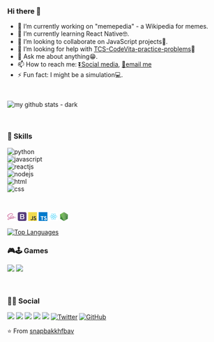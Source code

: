 ### Hi there 👋

<!--
**jeelpatel1612/jeelpatel1612** is a ✨ _special_ ✨ repository because its `README.md` (this file) appears on your GitHub profile.
-->

- 🔭 I’m currently working on "memepedia" - a Wikipedia for memes.
- 🌱 I’m currently learning React Native🤓.
- 👯 I’m looking to collaborate on JavaScript projects🤝.
- 🤔 I’m looking for help with [TCS-CodeVita-practice-problems](https://github.com/akatsuki-org/TCS-CodeVita-practice-problems)🧾
- 💬 Ask me about anything😁.
- 📫 How to reach me: [⏬Social media](https://github.com/jeelpatel1612/jeelpatel1612#-social), [📧email me](mailto:jeelpdev@gmail.com?subject=[GitHub]%20Source%20profile)
- ⚡ Fun fact: I might be a simulation💻.
<!-- - 😄 Pronouns: -->

<br />

<!-- ![my github stats - light](https://github-readme-stats.vercel.app/api?username=jeelpatel1612) -->
![my github stats - dark](https://github-readme-stats.vercel.app/api?username=jeelpatel1612&show_icons=true&count_private=true&theme=dark)

<!-- TODO : Dev Metrics : https://github.com/anmol098/waka-readme-stats -->

<br />

### 🚀 Skills
<!-- char. for indicating : %20 🟢 ⚪ -->
![python](https://img.shields.io/badge/python%20🟢🟢🟢⚪⚪-%233776AB.svg?&style=flat-square&logo=python&logoColor=white)  
![javascript](https://img.shields.io/badge/javascript%20🟢🟢🟢🟢⚪-%23F7DF1E.svg?&style=flat-square&logo=javascript&logoColor=white&labelColor=black)  
![reactjs](https://img.shields.io/badge/react%20🟢🟢🟢🟢⚪-%233776AB.svg?&style=flat-square&logo=react&logoColor=white)  
![nodejs](https://img.shields.io/badge/nodejs%20🟢🟢🟢⚪⚪-%233776AB.svg?&style=flat-square&logo=nodejs&logoColor=white) <!-- TODO: upload icon -->  
![html](https://img.shields.io/badge/html%20🟢🟢🟢🟢⚪-%23239120.svg?&style=flat-square&logo=html5&logoColor=white)  
![css](https://img.shields.io/badge/css%20🟢🟢🟢🟢⚪-%23239120.svg?&style=flat-square&logo=css3&logoColor=white)  

<br />

<code><img height="20" src="https://raw.githubusercontent.com/github/explore/80688e429a7d4ef2fca1e82350fe8e3517d3494d/topics/sass/sass.png"></code>
<code><img height="20" src="https://raw.githubusercontent.com/github/explore/80688e429a7d4ef2fca1e82350fe8e3517d3494d/topics/bootstrap/bootstrap.png"></code>
<code><img height="20" src="https://raw.githubusercontent.com/github/explore/80688e429a7d4ef2fca1e82350fe8e3517d3494d/topics/javascript/javascript.png"></code>
<code><img height="20" src="https://raw.githubusercontent.com/github/explore/80688e429a7d4ef2fca1e82350fe8e3517d3494d/topics/typescript/typescript.png"></code>
<code><img height="20" src="https://raw.githubusercontent.com/github/explore/80688e429a7d4ef2fca1e82350fe8e3517d3494d/topics/react/react.png"></code>
<code><img height="20" src="https://raw.githubusercontent.com/github/explore/80688e429a7d4ef2fca1e82350fe8e3517d3494d/topics/nodejs/nodejs.png"></code>

<!-- reference : https://github.com/anuraghazra/github-readme-stats -->
[![Top Languages](https://github-readme-stats.vercel.app/api/top-langs/?username=jeelpatel1612)](https://github.com/anuraghazra/github-readme-stats)

### 🎮🕹 Games
<!-- TODO: get public links -->
[<img src="https://img.shields.io/badge/xbox-%23107C10.svg?&style=for-the-badge&logo=xbox&logoColor=white" />](https://jeel/)
[<img src="https://img.shields.io/badge/Steam-%23000000.svg?&style=for-the-badge&logo=steam&logoColor=white" />](https://jeel/)

<br />

### 👨👩 Social
<!--
reference : https://github.com/alexandresanlim/Badges4-README.md-Profile
-->
[<img src="https://img.shields.io/badge/linkedin-%230077B5.svg?&style=for-the-badge&logo=linkedin&logoColor=white" />](https://www.linkedin.com/in/jeel/)
[<img src="https://img.shields.io/badge/stackoverflow-%23FF5722.svg?&style=for-the-badge&logo=stackoverflow&logoColor=white" />](https://stackoverflow.com/users/story/10872163)
[<img src = "https://img.shields.io/badge/instagram-%23E4405F.svg?&style=for-the-badge&logo=instagram&logoColor=white">](https://www.instagram.com/__j_e_e_l__/)
[<img src = "https://img.shields.io/badge/facebook-%231877F2.svg?&style=for-the-badge&logo=facebook&logoColor=white">](https://www.facebook.com/USERNAME)
[<img src = "https://img.shields.io/badge/reddit-%23FF5722.svg?&style=for-the-badge&logo=reddit&logoColor=white">](https://www.reddit.com/user/__j_e_e_l__)
<a href="https://twitter.com/__j_e_e_l__"><img src="https://img.shields.io/twitter/follow/__j_e_e_l__?label=Twitter&style=social" alt="Twitter"></a>
<a href="https://github.com/jeelpatel1612"><img src="https://img.shields.io/github/followers/jeelpatel1612.svg?label=GitHub&style=social" alt="GitHub"></a>
<!-- [<img src="https://img.shields.io/badge/twitter-%231DA1F2.svg?&style=for-the-badge&logo=twitter&logoColor=white" />](https://twitter.com/__j_e_e_l__) -->

⭐️ From [snapbakkhfbav](https://github.com/snapbakkhfbav)
